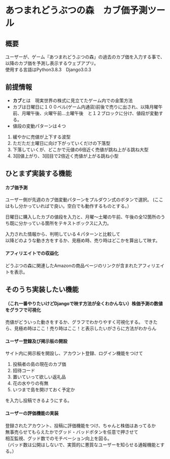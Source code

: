 あつまれどうぶつの森　カブ価予測ツール
====
## 概要
ユーザーが、ゲーム『あつまれどうぶつの森」の過去のカブ価を入力する事で、以降のカブ価を予測し表示するウェブアプリ。  
使用する言語はPython3.8.3　Django3.0.3

##  前提情報
* **カブ**とは　現実世界の株式に見立てたゲーム内での金策方法
* カブは日曜日に１００ベル(ゲーム内通貨)前後で売りに出され、以降月曜午前、月曜午後、火曜午前...土曜午後　と１２ブロックに分け、値段が変動する。
* 値段の変動パターンは４つ  
1. 緩やかに売値が上下する波型  
2. ただただ土曜日に向け下がっていくだけの下落型
3. 下落していくが、どこかで元値の6倍近く売値が跳ね上がる跳ね大型
4. 3回値上がり、3回目で2倍近く売値が上がる跳ね小型



## ひとまず実装する機能
#### カブ価予測  

ユーザー側が先週のカブ価変動パターンをプルダウン式のボタンで選択。 (ここはもし分かっていればで良い。空白でも動作するものとする。）

日曜日に購入したカブの値段を入力と、月曜〜土曜の午前、午後の全12箇所のうち既に分かっている箇所をテキストボックスに入力。

入力された情報から、判明している４パターンと比較して  
以降どのような動き方をするか、見極め時、売り時はどこかを算出して映す。  

#### アフィリエイトでの収益化
どうぶつの森に関連したAmazonの商品ページのリンクが含まれたアフィリエイトを表示。  


## そのうち実装したい機能

#### （これ一番やりたいけどDjangoで映す方法が全くわかんない）株価予測の数値をグラフで可視化

売値がどういった動きをするか、グラフでわかりやすく可視化する。
できたら、見極め時はここ！売り時はここ！と表示したいがさらに方法がわからん


#### ユーザー登録及び掲示板の開設  

サイト内に掲示板を開設し、アカウント登録、ログイン機能をつけて
1. 投稿者の島の現在のカブ価
2. 招待コード
3. 置いていって欲しい返礼品
4. 花の水やりの有無
5. いつまで島を開けておく予定か

を入力し投稿できるようにする。

#### ユーザーの評価機能の実装
登録されたアカウント、投稿に評価機能をつけ、ちゃんと株価はあってるか  
無事売らせてもらえたかでグッド・バッドボタンを任意で押させて  
相互監視、グッド数でのモチベーション向上を図る。  
（バッド数は公開はしないで、実質的に悪質なユーザーを知らせる通報機能とする。）
